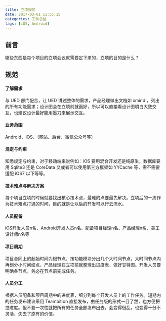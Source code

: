 ```yaml
---
title: 立项规范
date: 2017-03-01 11:55:15
categories: 工作总结
tags: [iOS, Android]
---
```


## 前言

哪些东西是每个项目的立项会议就需要定下来的，立项的目的是什么？

<!-- more -->

## 规范

#### 了解需求

与 UED 部门配合，让 UED  讲述整体的需求，产品经理做出文档如 xmind ，列出的所有功能需求；设计图会在立项前就画好，所以可以直接看设计图明白大致交互，也建议设计最好能用墨刀来展示交互。

#### 业务范围

Android、iOS、（网站、后台、微信公众号等）

#### 规定与约束

知悉规定与约束，对于移动端来说例如：iOS 要用混合开发还是纯原生，数据库要用 Sqlite3 还是 CoreData 又或者可以使用第三方框架如 YYCache 等，需不需要适配 iOS7 以下等等。

#### 技术难点与解决方案

每个项目立项的时候就要找出核心技术点，最难的点要最先解决。立项后的一周作为技术难点打通的时间，目的就是让以后的开发可以行云流水。

#### 人员配备

iOS开发人员n名、Android开发人员n名、配备项目经理n名、产品经理n名、美工设计师n名等

#### 项目周期

项目合同上的起始时间为根节点，按功能模块分出几个大时间节点，大时间节点内再划分小时间结点，产品经理在立项前就整理出进度表，做好甘特图。开发人员要明确各节点，务必在节点前完成任务。

#### 人员分工

根据人员配备和项目周期中的进度表，细分到每个开发人员上的工作任务。短期内的任务发布建议采用 Teambition 直接发布，由任务版的形式一目了然，也方便把控进度。但不要一次性就把所有的任务全部发布出去，会变得很乱，也变得十分不灵活，失去了原有的价值。
